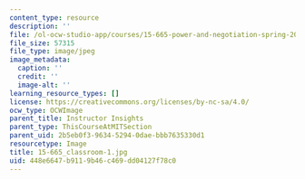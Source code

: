 ```yaml
---
content_type: resource
description: ''
file: /ol-ocw-studio-app/courses/15-665-power-and-negotiation-spring-2014/448e6647b9119b46c469dd04127f78c0_15-665_classroom-1.jpg
file_size: 57315
file_type: image/jpeg
image_metadata:
  caption: ''
  credit: ''
  image-alt: ''
learning_resource_types: []
license: https://creativecommons.org/licenses/by-nc-sa/4.0/
ocw_type: OCWImage
parent_title: Instructor Insights
parent_type: ThisCourseAtMITSection
parent_uid: 2b5eb0f3-9634-5294-0dae-bbb7635330d1
resourcetype: Image
title: 15-665_classroom-1.jpg
uid: 448e6647-b911-9b46-c469-dd04127f78c0
---
```

